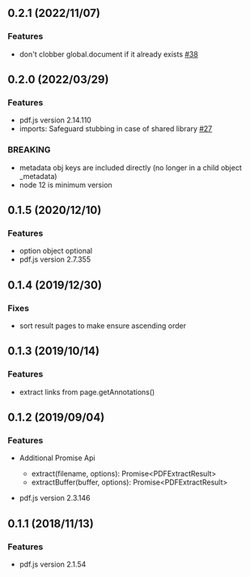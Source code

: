 <a name="0.2.1"></a>
## 0.2.1 (2022/11/07)
### Features
*  don't clobber global.document if it already exists [#38](https://github.com/ffalt/pdf.js-extract/pull/38)

<a name="0.2.0"></a>
## 0.2.0 (2022/03/29)
### Features
*  pdf.js version 2.14.110
*  imports: Safeguard stubbing in case of shared library [#27](https://github.com/ffalt/pdf.js-extract/issues/27)

### BREAKING
* metadata obj keys are included directly (no longer in a child object _metadata)
* node 12 is minimum version

<a name="0.1.5"></a>
## 0.1.5 (2020/12/10)
### Features
*  option object optional
*  pdf.js version 2.7.355

<a name="0.1.4"></a>
## 0.1.4 (2019/12/30)
### Fixes
*  sort result pages to make ensure ascending order

<a name="0.1.3"></a>
## 0.1.3 (2019/10/14)
### Features
*   extract links from page.getAnnotations()

<a name="0.1.2"></a>
## 0.1.2 (2019/09/04)
### Features
*   Additional Promise Api
    *   extract(filename, options): Promise&lt;PDFExtractResult&gt;
    *   extractBuffer(buffer, options): Promise&lt;PDFExtractResult&gt;

*   pdf.js version 2.3.146

<a name="0.1.1"></a>
## 0.1.1 (2018/11/13)
### Features
*   pdf.js version 2.1.54
